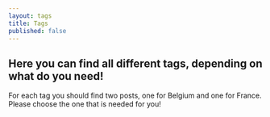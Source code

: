 ```yaml
---
layout: tags
title: Tags
published: false
---
```

## Here you can find all different tags, depending on what do you need!

For each tag you should find two posts, one for Belgium and one for France. Please choose the one that is needed for you!
